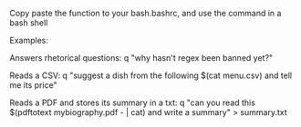 Copy paste the function to your bash.bashrc, and use the command in a bash shell

Examples:

Answers rhetorical questions:
q "why hasn't regex been banned yet?"

Reads a CSV:
q "suggest a dish from the following $(cat menu.csv) and tell me its price"

Reads a PDF and stores its summary in a txt:
q "can you read this $(pdftotext mybiography.pdf - | cat) and write a summary" > summary.txt
